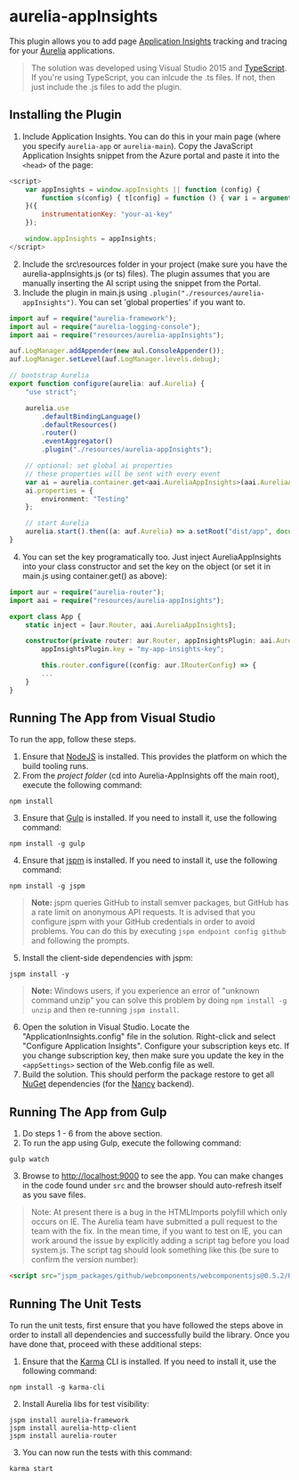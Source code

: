 ﻿# aurelia-appInsights

This plugin allows you to add page [Application Insights](http://azure.microsoft.com/en-us/documentation/articles/app-insights-web-track-usage-custom-events-metrics/) tracking and tracing for your [Aurelia](http://www.aurelia.io/) applications.

> The solution was developed using Visual Studio 2015 and [TypeScript](http://www.typescriptlang.org/). If you're using TypeScript, you can inlcude the .ts files. If not, then just include the .js files to add the plugin.

## Installing the Plugin

1. Include Application Insights. You can do this in your main page (where you specify ```aurelia-app``` or ```aurelia-main```). Copy the JavaScript Application Insights snippet from the Azure portal and paste it into the ```<head>``` of the page:
```javascript
<script>
    var appInsights = window.appInsights || function (config) {
        function s(config) { t[config] = function () { var i = arguments; t.queue.push(function () { t[config].apply(t, i) }) } } var t = { config: config }, r = document, f = window, e = "script", o = r.createElement(e), i, u; for (o.src = config.url || "//az416426.vo.msecnd.net/scripts/a/ai.0.js", r.getElementsByTagName(e)[0].parentNode.appendChild(o), t.cookie = r.cookie, t.queue = [], i = ["Event", "Exception", "Metric", "PageView", "Trace"]; i.length;) s("track" + i.pop()); return config.disableExceptionTracking || (i = "onerror", s("_" + i), u = f[i], f[i] = function (config, r, f, e, o) { var s = u && u(config, r, f, e, o); return s !== !0 && t["_" + i](config, r, f, e, o), s }), t
    }({
        instrumentationKey: "your-ai-key"
    });

    window.appInsights = appInsights;
</script>
```
2. Include the src\resources folder in your project (make sure you have the aurelia-appInsights.js (or ts) files). The plugin assumes that you are manually inserting the AI script using the snippet from the Portal.
3. Include the plugin in main.js using ```.plugin("./resources/aurelia-appInsights")```. You can set 'global properties' if you want to.
```typescript
import auf = require("aurelia-framework");
import aul = require("aurelia-logging-console");
import aai = require("resources/aurelia-appInsights");

auf.LogManager.addAppender(new aul.ConsoleAppender());
auf.LogManager.setLevel(auf.LogManager.levels.debug);

// bootstrap Aurelia
export function configure(aurelia: auf.Aurelia) {
	"use strict";

	aurelia.use
		.defaultBindingLanguage()
		.defaultResources()
		.router()
		.eventAggregator()
		.plugin("./resources/aurelia-appInsights");

	// optional: set global ai properties
    // these properties will be sent with every event
	var ai = aurelia.container.get<aai.AureliaAppInsights>(aai.AureliaAppInsights);
	ai.properties = {
		environment: "Testing"
	};

	// start Aurelia
	aurelia.start().then((a: auf.Aurelia) => a.setRoot("dist/app", document.body));
}
```
4. You can set the key programatically too. Just inject AureliaAppInsights into your class constructor and set the key on the object (or set it in main.js using container.get() as above):
```typescript
import aur = require("aurelia-router");
import aai = require("resources/aurelia-appInsights");

export class App {
    static inject = [aur.Router, aai.AureliaAppInsights];

    constructor(private router: aur.Router, appInsightsPlugin: aai.AureliaAppInsights) {
		appInsightsPlugin.key = "my-app-insights-key";

        this.router.configure((config: aur.IRouterConfig) => {
        ...
    }
}
```

## Running The App from Visual Studio

To run the app, follow these steps.

1. Ensure that [NodeJS](http://nodejs.org/) is installed. This provides the platform on which the build tooling runs.
2. From the _project folder_ (cd into Aurelia-AppInsights off the main root), execute the following command:

  ```shell
  npm install
  ```
3. Ensure that [Gulp](http://gulpjs.com/) is installed. If you need to install it, use the following command:

  ```shell
  npm install -g gulp
  ```
4. Ensure that [jspm](http://jspm.io/) is installed. If you need to install it, use the following command:

  ```shell
  npm install -g jspm
  ```
  > **Note:** jspm queries GitHub to install semver packages, but GitHub has a rate limit on anonymous API requests. It is advised that you configure jspm with your GitHub credentials in order to avoid problems. You can do this by executing `jspm endpoint config github` and following the prompts.
5. Install the client-side dependencies with jspm:

  ```shell
  jspm install -y
  ```
  >**Note:** Windows users, if you experience an error of "unknown command unzip" you can solve this problem by doing `npm install -g unzip` and then re-running `jspm install`.
6. Open the solution in Visual Studio. Locate the "ApplicationInsights.config" file in the solution. Right-click and select "Configure Application Insights". Configure your subscription keys etc. If you change subscription key, then make sure you update the key in the ```<appSettings>``` section of the Web.config file as well.
7. Build the solution. This should perform the package restore to get all [NuGet](https://www.nuget.org/) dependencies (for the [Nancy](http://nancyfx.org/) backend).

## Running The App from Gulp
1. Do steps 1 - 6 from the above section.
2. To run the app using Gulp, execute the following command:

  ```shell
  gulp watch
  ```
3. Browse to [http://localhost:9000](http://localhost:9000) to see the app. You can make changes in the code found under `src` and the browser should auto-refresh itself as you save files.

> Note: At present there is a bug in the HTMLImports polyfill which only occurs on IE. The Aurelia team have submitted a pull request to the team with the fix. In the mean time, if you want to test on IE, you can work around the issue by explicitly adding a script tag before you load system.js. The script tag should look something like this (be sure to confirm the version number):

```html
<script src="jspm_packages/github/webcomponents/webcomponentsjs@0.5.2/HTMLImports.js"></script>
```

## Running The Unit Tests

To run the unit tests, first ensure that you have followed the steps above in order to install all dependencies and successfully build the library. Once you have done that, proceed with these additional steps:

1. Ensure that the [Karma](http://karma-runner.github.io/) CLI is installed. If you need to install it, use the following command:

  ```shell
  npm install -g karma-cli
  ```
2. Install Aurelia libs for test visibility:

```shell
jspm install aurelia-framework
jspm install aurelia-http-client
jspm install aurelia-router
```
3. You can now run the tests with this command:

  ```shell
  karma start
  ```